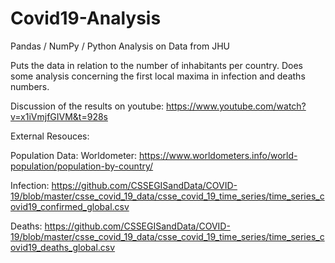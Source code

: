 # Covid19-Analysis
Pandas / NumPy / Python Analysis on Data from JHU

Puts the data in relation to the number of inhabitants per country. Does some analysis concerning the first local maxima in infection and deaths numbers.

Discussion of the results on youtube:
https://www.youtube.com/watch?v=x1iVmjfGIVM&t=928s


External Resouces:

Population Data: Worldometer:
https://www.worldometers.info/world-population/population-by-country/


Infection:
https://github.com/CSSEGISandData/COVID-19/blob/master/csse_covid_19_data/csse_covid_19_time_series/time_series_covid19_confirmed_global.csv

Deaths:
https://github.com/CSSEGISandData/COVID-19/blob/master/csse_covid_19_data/csse_covid_19_time_series/time_series_covid19_deaths_global.csv
